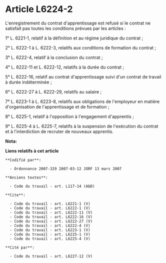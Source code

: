 # Article L6224-2

L'enregistrement du contrat d'apprentissage est refusé si le contrat ne satisfait pas toutes les conditions prévues par les
articles : 

1° L. 6221-1, relatif à la définition et au régime juridique du contrat ; 

2° L. 6222-1 à L. 6222-3, relatifs aux conditions de formation du contrat ; 

3° L. 6222-4, relatif à la conclusion du contrat ; 

4° L. 6222-11 et L. 6222-12, relatifs à la durée du contrat ; 

5° L. 6222-16, relatif au contrat d'apprentissage suivi d'un contrat de travail à durée indéterminée ; 

6° L. 6222-27 à L. 6222-29, relatifs au salaire ; 

7° L. 6223-1 à L. 6223-8, relatifs aux obligations de l'employeur en matière d'organisation de l'apprentissage et de
formation ; 

8° L. 6225-1, relatif à l'opposition à l'engagement d'apprentis ; 

9° L. 6225-4 à L. 6225-7, relatifs à la suspension de l'exécution du contrat et à l'interdiction de recruter de nouveaux
apprentis.

**Nota:**



**Liens relatifs à cet article**

	**Codifié par**:

	  - Ordonnance 2007-329 2007-03-12 JORF 13 mars 2007

	**Anciens textes**:

	  - Code du travail - art. L117-14 (AbD)

	**Cite**:

	  - Code du travail - art. L6221-1 (V)
	  - Code du travail - art. L6222-1 (V)
	  - Code du travail - art. L6222-11 (V)
	  - Code du travail - art. L6222-16 (V)
	  - Code du travail - art. L6222-27 (V)
	  - Code du travail - art. L6222-4 (V)
	  - Code du travail - art. L6223-1 (V)
	  - Code du travail - art. L6225-1 (V)
	  - Code du travail - art. L6225-4 (V)

	**Cité par**:

	  - Code du travail - art. L6227-12 (V)
